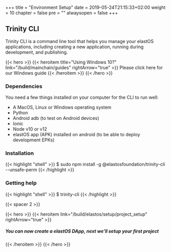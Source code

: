 +++
title = "Environment Setup"
date = 2019-05-24T21:15:33+02:00
weight = 10
chapter = false
pre = ""
alwaysopen = false
+++ 

## Trinity CLI

Trinity CLI is a command line tool that helps you manage your elastOS applications, including creating a new application, running during development, and publishing.

{{< hero >}}
    {{< heroitem title="Using Windows 10?" link="/build/mainchain/guides" rightArrow="true" >}}
        Please click here for our Windows guide
    {{< /heroitem >}}
{{< /hero >}}

### Dependencies

You need a few things installed on your computer for the CLI to run well:

- A MacOS, Linux or Windows operating system
- Python
- Android adb (to test on Android devices)
- Ionic
- Node v10 or v12
- elastOS app (APK) installed on android (to be able to deploy development EPKs)

### Installation

{{< highlight "shell" >}}
$ sudo npm install -g @elastosfoundation/trinity-cli --unsafe-perm
{{< /highlight >}}

### Getting help

{{< highlight "shell" >}}
$ trinity-cli
{{< /highlight >}}


{{< spacer 2 >}}

{{< hero >}}
    {{< heroitem link="/build/elastos/setup/project_setup" rightArrow="true" >}}
        <h5>You can now create a elastOS DApp, next we'll setup your first project</h5>
    {{< /heroitem >}}
{{< /hero >}}
